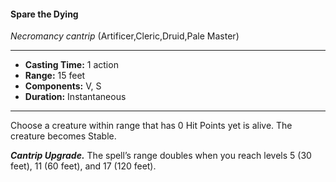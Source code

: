 #### Spare the Dying
*Necromancy cantrip* (Artificer,Cleric,Druid,Pale Master)
___
- **Casting Time:** 1 action
- **Range:** 15 feet
- **Components:** V, S
- **Duration:** Instantaneous
---
Choose a creature within range that has 0 Hit Points yet is alive. The creature becomes Stable.

***Cantrip Upgrade.*** The spell’s range doubles when you reach levels 5 (30 feet), 11 (60 feet), and 17 (120 feet).
